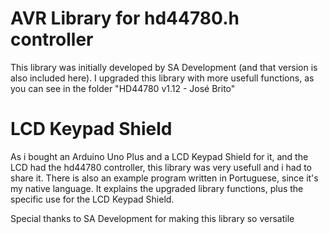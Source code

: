 # AVR Library for hd44780.h controller
This library was initially developed by SA Development (and that version is also included here). 
I upgraded this library with more usefull functions, as you can see in the folder "HD44780 v1.12 - José Brito"

# LCD Keypad Shield
As i bought an Arduino Uno Plus and a LCD Keypad Shield for it, and the LCD had the hd44780 controller, this library was very usefull and
i had to share it. There is also an example program written in Portuguese, since it's my native language. It explains the upgraded library
functions, plus the specific use for the LCD Keypad Shield.

Special thanks to SA Development for making this library so versatile
